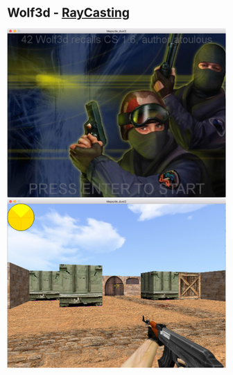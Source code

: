# Wolf3d - <a href="https://fr.wikipedia.org/wiki/Raycasting" >RayCasting</a>
<img src="https://github.com/atoulous/Wolf3d/blob/master/Screen%20Shot%202016-10-17%20at%203.13.37%20PM.png">
<img src="https://github.com/atoulous/Wolf3d/blob/master/Screen%20Shot%202016-10-17%20at%203.17.13%20PM.png">
